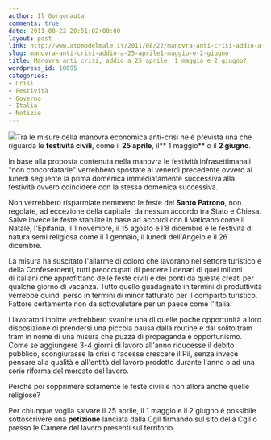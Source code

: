 ```yaml
---
author: Il Gorgonauta
comments: true
date: 2011-08-22 20:51:02+00:00
layout: post
link: http://www.atomodelmale.it/2011/08/22/manovra-anti-crisi-addio-a-25-aprile1-maggio-e-2-giugno/
slug: manovra-anti-crisi-addio-a-25-aprile1-maggio-e-2-giugno
title: Manovra anti crisi, addio a 25 aprile, 1 maggio e 2 giugno?
wordpress_id: 10095
categories:
- Crisi
- Festività
- Governo
- Italia
- Notizie
---
```


[![](http://www.atomodelmale.it/wp-content/uploads/2011/08/repubblica-italiana-279x300.jpg)](http://www.atomodelmale.it/wp-content/uploads/2011/08/repubblica-italiana.jpg)Tra le misure della manovra economica anti-crisi ne è prevista una che riguarda le **festività civili**, come il **25 aprile**, il** 1 maggio** o il **2 giugno**.

In base alla proposta contenuta nella manovra le festività infrasettimanali "non concordatarie" verrebbero spostate al venerdì precedente ovvero al lunedì seguente la prima domenica immediatamente successiva alla festività ovvero coincidere con la stessa domenica successiva.

Non verrebbero risparmiate nemmeno le feste del **Santo Patrono**, non regolate, ad eccezione della capitale, da nessun accordo tra Stato e Chiesa. Salve invece le feste stabilite in base ad accordi con il Vaticano come il Natale, l'Epifania, il 1 novembre, il 15 agosto e l'8 dicembre e le festività di natura semi religiosa come il 1 gennaio, il lunedì dell'Angelo e il 26 dicembre.

La misura ha suscitato l'allarme di coloro che lavorano nel settore turistico e della Confesercenti, tutti preoccupati di perdere i denari di quei milioni di italiani che approfittano delle feste civili e dei ponti da queste creati per qualche giorno di vacanza. Tutto quello guadagnato in termini di produttività verrebbe quindi perso in termini di minor fatturato per il comparto turistico. Fattore certamente non da sottovalutare per un paese come l'Italia.


I lavoratori inoltre vedrebbero svanire una di quelle poche opportunità a loro disposizione di prendersi una piccola pausa dalla routine e dal solito tram tram in nome di una misura che puzza di propaganda e opportunismo. Come se aggiungere 3-4 giorni di lavoro all'anno riducesse il debito pubblico, scongiurasse la crisi o facesse crescere il Pil, senza invece pensare alla qualità e all'entità del lavoro prodotto durante l'anno o ad una serie riforma del mercato del lavoro.

Perché poi sopprimere solamente le feste civili e non allora anche quelle religiose?

Per chiunque voglia salvare il 25 aprile, il 1 maggio e il 2 giugno è possibile sottoscrivere una **petizione** lanciata dalla Cgil firmando sul sito della Cgil o presso le Camere del lavoro presenti sul territorio.
